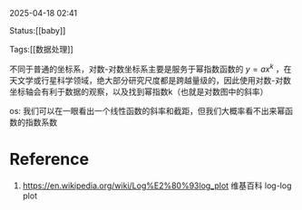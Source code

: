 2025-04-18  02:41

Status:[[baby]]

Tags:[[数据处理]]

不同于普通的坐标系，对数-对数坐标系主要是服务于幂指数函数的 $y=ax^{k}$ ，在天文学或行星科学领域，绝大部分研究尺度都是跨越量级的，因此使用对数-对数坐标轴会有利于数据的观察，以及找到幂指数k（也就是对数图中的斜率）

os: 我们可以在一眼看出一个线性函数的斜率和截距，但我们大概率看不出来幂函数的指数系数
# Reference
1. https://en.wikipedia.org/wiki/Log%E2%80%93log_plot 维基百科 log-log plot